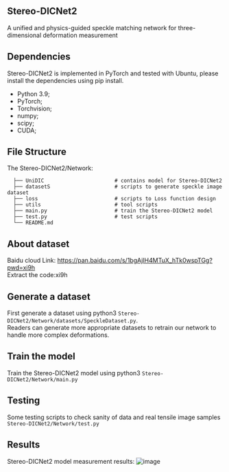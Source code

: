 ## Stereo-DICNet2
A unified and physics-guided speckle matching network for three-dimensional deformation measurement

## Dependencies
Stereo-DICNet2 is implemented in PyTorch and tested with Ubuntu, please install the dependencies using pip install.
* Python 3.9; 
* PyTorch;
* Torchvision;
* numpy;
* scipy;
* CUDA;
## File Structure
The Stereo-DICNet2/Network:
```
  ├── UniDIC                       # contains model for Stereo-DICNet2
  ├── datasetS                     # scripts to generate speckle image dataset
  ├── loss                         # scripts to Loss function design
  ├── utils                        # tool scripts
  ├── main.py                      # train the Stereo-DICNet2 model
  ├── test.py                      # test scripts
  └── README.md
```
## About dataset
Baidu cloud Link: https://pan.baidu.com/s/1bgAjIH4MTuX_hTk0wspTGg?pwd=xi9h <br/> 
Extract the code:xi9h
## Generate a dataset
First generate a dataset using python3 `Stereo-DICNet2/Network/datasets/SpeckleDataset.py`. <br/> 
Readers can generate more appropriate datasets to retrain our network to handle more complex deformations.
## Train the model
Train the Stereo-DICNet2 model using python3 `Stereo-DICNet2/Network/main.py`
## Testing
Some testing scripts to check sanity of data and real tensile image samples `Stereo-DICNet2/Network/test.py`

## Results
Stereo-DICNet2 model measurement results:
![image](Stereo-DICNet2/Network/utils/result.png)

